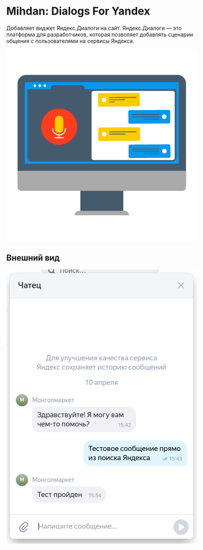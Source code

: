 # Mihdan: Dialogs For Yandex
Добавляет виджет Яндекс.Диалоги на сайт. Яндекс.Диалоги — это платформа для разработчиков, которая позволяет добавлять сценарии общения с пользователями на сервисы Яндекса.

![](assets/yandex-dialogs.png)

## Внешний вид
![Внешний вид](assets/screenshot-1.png)
